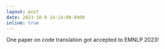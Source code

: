 ```yaml
---
layout: post
date: 2023-10-9 14:14:00-0400
inline: true
---
```


One paper on code translation got accepted to EMNLP 2023!